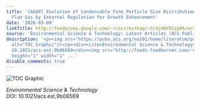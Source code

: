 ```yaml
---
title: '[ASAP] Evolution of Condensable Fine Particle Size Distribution in Simulated
  Flue Gas by External Regulation for Growth Enhancement'
date: '2020-03-09'
linkTitle: http://feedproxy.google.com/~r/acs/esthag/~3/dzXWYO2zp8A/acs.est.9b06569
source: 'Environmental Science & Technology: Latest Articles (ACS Publications)'
description: '<p><img src="https://pubs.acs.org/na101/home/literatum/publisher/achs/journals/content/esthag/0/esthag.ahead-of-print/acs.est.9b06569/20200309/images/medium/es9b06569_0010.gif"
  alt="TOC Graphic"/></p><div><cite>Environmental Science & Technology</cite></div><div>DOI:
  10.1021/acs.est.9b06569</div><img src="http://feeds.feedburner.com/~r/acs/esthag/~4/dzXWYO2zp8A"
  height="1" width="1" ...'
disable_comments: true
---
```

<p><img src="https://pubs.acs.org/na101/home/literatum/publisher/achs/journals/content/esthag/0/esthag.ahead-of-print/acs.est.9b06569/20200309/images/medium/es9b06569_0010.gif" alt="TOC Graphic"/></p><div><cite>Environmental Science & Technology</cite></div><div>DOI: 10.1021/acs.est.9b06569</div><img src="http://feeds.feedburner.com/~r/acs/esthag/~4/dzXWYO2zp8A" height="1" width="1" ...